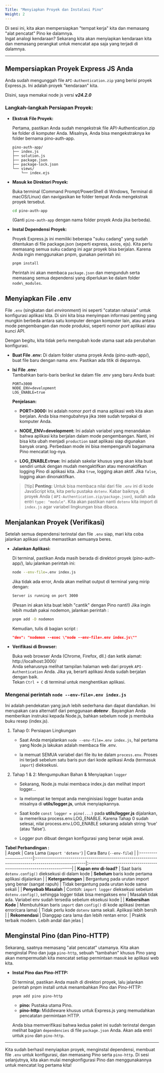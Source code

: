 ```yaml
---
Title: "Menyiapkan Proyek dan Instalasi Pino"
Weight: 2
---
```


Di sesi ini, kita akan mempersiapkan "tempat kerja" kita dan memasang "alat pencatat" Pino ke dalamnya.  
Ingat analogi kendaraan? Sekarang kita akan menyiapkan kendaraan kita dan memasang perangkat untuk mencatat apa saja yang terjadi di dalamnya.

---

## Mempersiapkan Proyek Express JS Anda

Anda sudah mengunggah file `API-Authentication.zip` yang berisi proyek Express.js. Ini adalah proyek "kendaraan" kita.

Disini, saya memakai node js versi **_v24.2.0_**

### Langkah-langkah Persiapan Proyek:

- **Ekstrak File Proyek:**

  Pertama, pastikan Anda sudah mengekstrak file API-Authentication.zip ke folder di komputer Anda. Misalnya, Anda bisa mengekstraknya ke folder bernama pino-auth-app.

  ```plain
  pino-auth-app/
  ├── index.js
  ├── solution.js
  ├── package.json
  ├── package-lock.json
  └── views/
      └── index.ejs
  ```

- **Masuk ke Direktori Proyek:**

  Buka terminal (Command Prompt/PowerShell di Windows, Terminal di macOS/Linux) dan navigasikan ke folder tempat Anda mengekstrak proyek tersebut.

  ```bash
  cd pino-auth-app
  ```

  (Ganti `pino-auth-app` dengan nama folder proyek Anda jika berbeda).

- **Instal Dependensi Proyek:**

  Proyek Express.js ini memiliki beberapa "suku cadang" yang sudah ditentukan di file package.json (seperti express, axios, ejs). Kita perlu memasang semua suku cadang ini agar proyek bisa berjalan. Karena Anda ingin menggunakan pnpm, gunakan perintah ini:

  ```bash
  pnpm install
  ```

  Perintah ini akan membaca `package.json` dan mengunduh serta memasang semua dependensi yang diperlukan ke dalam folder `node\_modules`.

## Menyiapkan File .env

File `.env` (singkatan dari _environment_) ini seperti "catatan rahasia" untuk konfigurasi aplikasi kita.
Di sini kita bisa menyimpan informasi penting yang mungkin berbeda antara satu komputer dengan komputer lain, atau antara mode pengembangan dan mode produksi, seperti nomor _port_ aplikasi atau kunci API.

Dengan begitu, kita tidak perlu mengubah kode utama saat ada perubahan konfigurasi.

- **Buat File .env:**
  Di dalam folder utama proyek Anda (pino-auth-app/), buat file baru dengan nama .env. Pastikan ada titik di depannya.

- **Isi File .env:**  
   Tambahkan baris-baris berikut ke dalam file .env yang baru Anda buat:

  ```plain
  PORT=3000
  NODE_ENV=development
  LOG_ENABLE=true
  ```

  **Penjelasan:**

  - **PORT=3000:** Ini adalah nomor _port_ di mana aplikasi web kita akan berjalan. Anda bisa mengubahnya jika `3000` sudah terpakai di komputer Anda.

  - **NODE_ENV=development:** Ini adalah variabel yang menandakan bahwa aplikasi kita berjalan dalam mode pengembangan. Nanti, ini bisa kita ubah menjadi `production` saat aplikasi siap digunakan banyak orang. Perbedaan mode ini bisa mempengaruhi bagaimana Pino mencatat log-nya.

  - **LOG_ENABLE=true:** Ini adalah sakelar khusus yang akan kita buat sendiri untuk dengan mudah mengaktifkan atau menonaktifkan logging Pino di aplikasi kita. Jika `true`, logging akan aktif. Jika `false`, logging akan dinonaktifkan.

  > [!tip] **Penting:**
  > Untuk bisa membaca nilai dari file `.env` ini di kode JavaScript kita, kita perlu pustaka `dotenv`.
  > Kabar baiknya, di proyek Anda ( `API-Authentication.zip/package.json`), sudah ada entri `type: "module"`. Kita akan pastikan nanti `dotenv` kita import di `index.js` agar variabel lingkungan bisa dibaca.

## Menjalankan Proyek (Verifikasi)

Setelah semua dependensi terinstal dan file `.env` siap, mari kita coba jalankan aplikasi untuk memastikan semuanya beres.

- **Jalankan Aplikasi:**

  Di terminal, pastikan Anda masih berada di direktori proyek (pino-auth-app/), lalu jalankan perintah ini:

  ```bash
  node --env-file=.env index.js
  ```

  Jika tidak ada error, Anda akan melihat output di terminal yang mirip dengan:

  ```bash
  Server is running on port 3000
  ```

  (Pesan ini akan kita buat lebih "cantik" dengan Pino nanti!)
  Jika ingin lebih mudah pakai nodemon, jalankan perintah :

  ```bash
  pnpm add -D nodemon
  ```

  Kemudian, tulis di bagian script :

  ```json
  "dev": "nodemon --exec \"node --env-file=.env index.js\""
  ```

- **Verifikasi di Browser:**

  Buka web browser Anda (Chrome, Firefox, dll.) dan ketik alamat: http://localhost:3000/  
   Anda seharusnya melihat tampilan halaman web dari proyek `API-Authentication` Anda. Jika ya, berarti aplikasi Anda sudah berjalan dengan baik.  
   Tekan `Ctrl + C` di terminal untuk menghentikan aplikasi.

### Mengenai perintah `node --env-file=.env index.js`

Ini adalah pendekatan yang jauh lebih sederhana dan dapat diandalkan. Ini merupakan cara alternatif dari penggunaan **_dotenv_** . Bayangkan Anda memberikan instruksi kepada Node.js, bahkan sebelum node js membuka buku resep (index.js).

1. Tahap 0: Persiapan Lingkungan

   - Saat Anda menjalankan `node --env-file=.env index.js`, hal pertama yang Node.js lakukan adalah membaca file .env.

   - Ia memuat SEMUA variabel dari file itu ke dalam `process.env`. Proses ini terjadi sebelum satu baris pun dari kode aplikasi Anda (termasuk `import`) dieksekusi.

2. Tahap 1 & 2: Mengumpulkan Bahan & Menyiapkan `logger`

   - Sekarang, Node.js mulai membaca index.js dan melihat import logger...

   - Ia melompat ke tempat anda menginisiasi logger buatan anda misalnya di **utils/logger.js**, untuk menyiapkannya.

   - Saat kode `const logger = pino(...)` pada **utils/logger.js** dijalankan, ia memeriksa process.env.LOG_ENABLE.
     Karena Tahap 0 sudah selesai, nilai process.env.LOG_ENABLE sekarang adalah string 'true' (atau 'false').

   - Logger pun dibuat dengan konfigurasi yang benar sejak awal.

**Tabel Perbandingan :**  
| Aspek | Cara Lama (`import 'dotenv'`) | Cara Baru (`--env-file`) |
|:-----------------------|:-------------------------------------------------------------------------------------------------------|:---------------------------------------------------------------------|
| **Kapan env di-load?** | Saat baris `dotenv.config()` dieksekusi di dalam kode | **Sebelum** baris kode pertama aplikasi dijalankan |
| **Ketergantungan** | Bergantung pada urutan import yang benar (sangat rapuh) | Tidak bergantung pada urutan kode sama sekali |
| **Penyebab Masalah** | Contoh: `import logger` dieksekusi sebelum `dotenv.config()`, sehingga logger tidak bisa mengakses env | Masalah tidak ada. Variabel env sudah tersedia sebelum eksekusi kode |
| **Kebersihan Kode** | Membutuhkan baris `import` dan `config()` di kode aplikasi (rentan error/cara lama) | Tidak perlu kode `dotenv` sama sekali. Aplikasi lebih bersih |
| **Rekomendasi** | Dianggap cara lama dan lebih rentan error. | Praktik terbaik modern. Lebih andal dan jelas |

## Menginstal Pino (dan Pino-HTTP)

Sekarang, saatnya memasang "alat pencatat" utamanya. Kita akan menginstal Pino dan juga `pino-http`, sebuah "tambahan" khusus Pino yang akan mempermudah kita mencatat setiap permintaan masuk ke aplikasi web kita.

- **Instal Pino dan Pino-HTTP:**

  Di terminal, pastikan Anda masih di direktori proyek, lalu jalankan perintah pnpm install untuk menambahkan Pino dan Pino-HTTP:

  ```bash
  pnpm add pino pino-http
  ```

  - **pino:** Pustaka utama Pino.
  - **pino-http:** Middleware khusus untuk Express.js yang memudahkan pencatatan permintaan HTTP.

  Anda bisa memverifikasi bahwa kedua paket ini sudah terinstal dengan melihat bagian `dependencies` di file `package.json` Anda. Akan ada entri untuk `pino` dan `pino-http`.

---

Kita sudah berhasil menyiapkan proyek, menginstal dependensi, membuat file `.env` untuk konfigurasi, dan memasang Pino serta `pino-http`.
Di sesi selanjutnya, kita akan mulai mengkonfigurasi Pino dan menggunakannya untuk mencatat log pertama kita!
